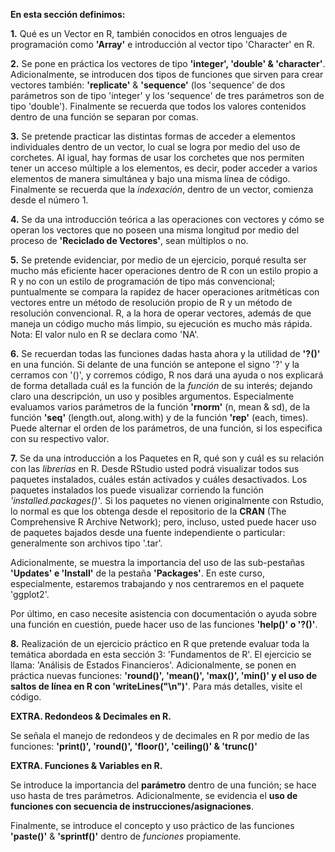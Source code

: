 **En esta sección definimos:**

**1.** Qué es un Vector en R, también conocidos en otros lenguajes de programación como **'Array'** 
e introducción al vector tipo 'Character' en R.

**2.** Se pone en práctica los vectores de tipo **'integer', 'double' & 'character'**. Adicionalmente,
se introducen dos tipos de funciones que sirven para crear vectores también: **'replicate'** & **'sequence'** 
(los 'sequence' de dos parámetros son de tipo 'integer' y los 'sequence' de tres parámetros son de tipo 'double'). 
Finalmente se recuerda que todos los valores contenidos dentro de una función se separan por comas. 

**3.** Se pretende practicar las distintas formas de acceder a elementos individuales dentro de un vector,
lo cual se logra por medio del uso de corchetes. Al igual, hay formas de usar los corchetes que nos permiten tener
un acceso múltiple a los elementos, es decir, poder acceder a varios elementos de manera simultánea y bajo una 
misma línea de código. Finalmente se recuerda que la *indexación*, dentro de un vector, comienza desde el número 1. 

**4.** Se da una introducción teórica a las operaciones con vectores y cómo se operan los vectores que no poseen
una misma longitud por medio del proceso de **'Reciclado de Vectores'**, sean múltiplos o no.

**5.** Se pretende evidenciar, por medio de un ejercicio, porqué resulta ser mucho más eficiente hacer operaciones 
dentro de R con un estilo propio a R y no con un estilo de programación de tipo más convencional; puntualmente se 
compara la rapidez de hacer operaciones aritméticas con vectores entre un método de resolución propio de R y un método de resolución convencional. R, a la hora de operar vectores, además de que maneja un código mucho más limpio, su ejecución es mucho más rápida. Nota: El valor nulo en R se declara como 'NA'.

**6.** Se recuerdan todas las funciones dadas hasta ahora y la utilidad de **'?()'** en una función. Si delante de una función 
se antepone el signo '?' y la cerramos con '()', y corremos código, R nos dará una ayuda o nos explicará de forma detallada cuál es la función de 
la _función_ de su interés; dejando claro una descripción, un uso y posibles argumentos. Especialmente evaluamos varios 
parámetros de la función **'rnorm'** (n, mean & sd), de la función **'seq'** (length.out, along.with) y de la función **'rep'** (each, times). 
Puede alternar el orden de los parámetros, de una función, si los especifica con su respectivo valor. 

**7.** Se da una introducción a los Paquetes en R, qué son y cuál es su relación con las *librerías* en R. Desde RStudio usted podrá visualizar todos sus paquetes instalados, cuáles están activados y cuáles desactivados. Los paquetes instalados los puede visualizar corriendo la función *'installed.packages()'*. Si los paquetes no vienen originalmente con Rstudio, lo normal es que los obtenga desde el repositorio de la **CRAN** (The Comprehensive R Archive Network); pero, incluso, usted puede hacer uso de paquetes bajados desde una fuente independiente o particular: generalmente son archivos tipo '.tar'.

Adicionalmente, se muestra la importancia del uso de las sub-pestañas **'Updates' e 'Install'** de la pestaña **'Packages'**. En este curso, especialmente, estaremos trabajando y nos centraremos en el paquete 'ggplot2'. 

Por último, en caso necesite asistencia con documentación o ayuda sobre una función en cuestión, puede hacer uso de las funciones **'help()' o '?()'**.

**8.** Realización de un ejercicio práctico en R que pretende evaluar toda la temática abordada en esta sección 3: 'Fundamentos de R'. El ejercicio se llama: 'Análisis de Estados Financieros'. Adicionalmente, se ponen en práctica nuevas funciones: **'round()', 'mean()', 'max()', 'min()' y el uso de saltos de línea en R con 'writeLines("\n")'**. Para más detalles, visite el código.

**EXTRA. Redondeos & Decimales en R.** 

Se señala el manejo de redondeos y de decimales en R por medio de las funciones: **'print()', 'round()', 'floor()', 'ceiling()' & 'trunc()'**

**EXTRA. Funciones & Variables en R.**

Se introduce la importancia del **parámetro** dentro de una función; se hace uso hasta de tres parámetros. Adicionalmente, se evidencia el **uso de funciones con secuencia de instrucciones/asignaciones**. 

Finalmente, se introduce el concepto y uso práctico de las funciones **'paste()'** & **'sprintf()'** dentro de *funciones* propiamente. 
